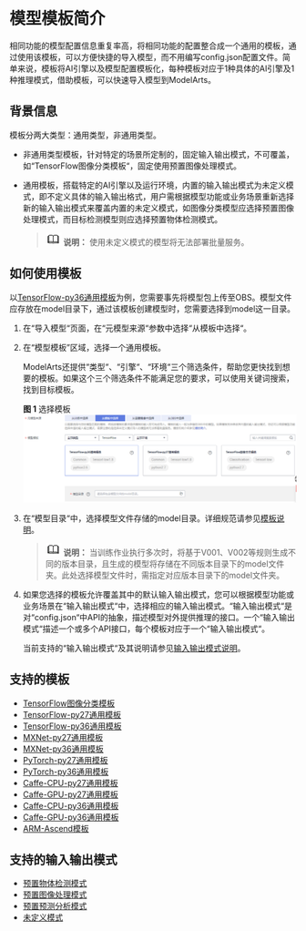 # 模型模板简介<a name="modelarts_23_0098"></a>

相同功能的模型配置信息重复率高，将相同功能的配置整合成一个通用的模板，通过使用该模板，可以方便快捷的导入模型，而不用编写config.json配置文件。简单来说，模板将AI引擎以及模型配置模板化，每种模板对应于1种具体的AI引擎及1种推理模式，借助模板，可以快速导入模型到ModelArts。

## 背景信息<a name="section03541512125315"></a>

模板分两大类型：通用类型，非通用类型。

-   非通用类型模板，针对特定的场景所定制的，固定输入输出模式，不可覆盖，如“TensorFlow图像分类模板“，固定使用预置图像处理模式。
-   通用模板，搭载特定的AI引擎以及运行环境，内置的输入输出模式为未定义模式，即不定义具体的输入输出格式，用户需根据模型功能或业务场景重新选择新的输入输出模式来覆盖内置的未定义模式，如图像分类模型应选择预置图像处理模式，而目标检测模型则应选择预置物体检测模式。

    >![](public_sys-resources/icon-note.gif) **说明：** 
    >使用未定义模式的模型将无法部署批量服务。


## 如何使用模板<a name="section1565783911554"></a>

以[TensorFlow-py36通用模板](TensorFlow-py36通用模板.md)为例，您需要事先将模型包上传至OBS。模型文件应存放在model目录下，通过该模板创建模型时，您需要选择到model这一目录。

1.  在“导入模型“页面，在“元模型来源“参数中选择“从模板中选择“。
2.  在“模型模板”区域，选择一个通用模板。

    ModelArts还提供“类型“、“引擎“、“环境“三个筛选条件，帮助您更快找到想要的模板。如果这个三个筛选条件不能满足您的要求，可以使用关键词搜索，找到目标模板。

    **图 1**  选择模板<a name="fig3919125195918"></a>  
    ![](figures/选择模板.png "选择模板")

3.  在“模型目录“中，选择模型文件存储的model目录。详细规范请参见[模板说明](模板说明.md)。

    >![](public_sys-resources/icon-note.gif) **说明：** 
    >当训练作业执行多次时，将基于V001、V002等规则生成不同的版本目录，且生成的模型将存储在不同版本目录下的model文件夹。此处选择模型文件时，需指定对应版本目录下的model文件夹。

4.  如果您选择的模板允许覆盖其中的默认输入输出模式，您可以根据模型功能或业务场景在“输入输出模式“中，选择相应的输入输出模式。“输入输出模式“是对“config.json“中API的抽象，描述模型对外提供推理的接口。一个“输入输出模式“描述一个或多个API接口，每个模板对应于一个“输入输出模式“。

    当前支持的“输入输出模式“及其说明请参见[输入输出模式说明](输入输出模式说明.md)。


## 支持的模板<a name="section44801025155417"></a>

-   [TensorFlow图像分类模板](TensorFlow图像分类模板.md)
-   [TensorFlow-py27通用模板](TensorFlow-py27通用模板.md)
-   [TensorFlow-py36通用模板](TensorFlow-py36通用模板.md)
-   [MXNet-py27通用模板](MXNet-py27通用模板.md)
-   [MXNet-py36通用模板](MXNet-py36通用模板.md)
-   [PyTorch-py27通用模板](PyTorch-py27通用模板.md)
-   [PyTorch-py36通用模板](PyTorch-py36通用模板.md)
-   [Caffe-CPU-py27通用模板](Caffe-CPU-py27通用模板.md)
-   [Caffe-GPU-py27通用模板](Caffe-GPU-py27通用模板.md)
-   [Caffe-CPU-py36通用模板](Caffe-CPU-py36通用模板.md)
-   [Caffe-GPU-py36通用模板](Caffe-GPU-py36通用模板.md)
-   [ARM-Ascend模板](ARM-Ascend模板.md)

## 支持的输入输出模式<a name="section737759781"></a>

-   [预置物体检测模式](预置物体检测模式.md)
-   [预置图像处理模式](预置图像处理模式.md)
-   [预置预测分析模式](预置预测分析模式.md)
-   [未定义模式](未定义模式.md)

